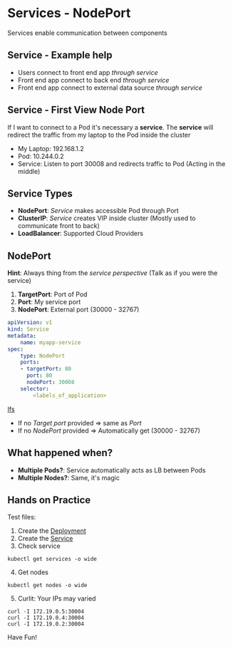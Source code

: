 # Services - NodePort

Services enable communication between components

## Service - Example help

- Users connect to front end app _through service_
- Front end app connect to back end _through service_
- Front end app connect to external data source _through service_

## Service - First View Node Port

If I want to connect to a Pod it's necessary a **service**. The **service** will redirect the traffic from my laptop to the Pod inside the cluster

- My Laptop: 192.168.1.2
- Pod: 10.244.0.2
- Service: Listen to port 30008 and redirects traffic to Pod (Acting in the middle)

## Service Types

- **NodePort**: _Service_ makes accessible Pod through Port
- **ClusterIP**: _Service_ creates VIP inside cluster (Mostly used to communicate front to back)
- **LoadBalancer**: Supported Cloud Providers

## NodePort

**Hint**: Always thing from the _service perspective_ (Talk as if you were the service)

1. **TargetPort**: Port of Pod
2. **Port**: My service port
3. **NodePort**: External port (30000 - 32767)

```yaml
apiVersion: v1
kind: Service
metadata:
	name: myapp-service
spec:
	type: NodePort
	ports:
	- targetPort: 80
	  port: 80
	  nodePort: 30008
	selector:
		<labels_of_application>
```

<ins>Ifs</ins>

- If no _Target port_ provided => same as _Port_
- If no _NodePort_ provided => Automatically get (30000 - 32767)

## What happened when?

- **Multiple Pods?**: Service automatically acts as LB between Pods
- **Multiple Nodes?**: Same, it's magic

## Hands on Practice

Test files:

1. Create the [Deployment](nginx-deployment-definition.yaml)
2. Create the [Service](service-definition.yaml)
3. Check service

```shell
kubectl get services -o wide
```

4. Get nodes

```shell
kubectl get nodes -o wide
```

5. Curlit: Your IPs may varied

```
curl -I 172.19.0.5:30004
curl -I 172.19.0.4:30004
curl -I 172.19.0.2:30004
```

Have Fun!




